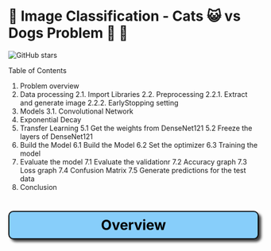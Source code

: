 # 🌟 Image Classification - Cats 😺 vs Dogs Problem 🐶 🌟


![GitHub stars](https://img.shields.io/github/stars/username/repository?style=social)

Table of Contents
1. Problem overview
2. Data processing
   2.1. Import Libraries
   2.2. Preprocessing
     2.2.1. Extract and generate image
     2.2.2. EarlyStopping setting
3. Models
   3.1. Convolutional Network
6. Exponential Decay
7. Transfer Learning
5.1 Get the weights from DenseNet121
5.2 Freeze the layers of DenseNet121
8. Build the Model
6.1 Build the Model
6.2 Set the optimizer
6.3 Training the model
9. Evaluate the model
7.1 Evaluate the validationr
7.2 Accuracy graph
7.3 Loss graph
7.4 Confusion Matrix
7.5 Generate predictions for the test data
10. Conclusion


<a id="section-1"></a>
<h1 style="background-color: #87CEFA; color: #000; text-align: center; border: 2px solid #000; border-radius: 10px; padding: 10px; box-shadow: 5px 5px 5px rgba(0, 0, 0, 0.75); transform: rotateX(10deg);">
  Overview
</h1>
